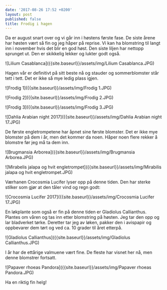 ```yaml
---
date: '2017-08-26 17:52 +0200'
layout: post
published: false
title: Frodig i hagen
---
```


Da er august snart over og vi går inn i høstens første fase. De siste årene har høsten vært så fin og jeg håper på reprise. Vi kan ha blomstring til langt inn i november hvis det blir en god høst. Den siste liljen har nettopp sprunget ut. Den er skikkelig lekker og lukter godt også.

![Lilium Casablanca]({{site.baseurl}}/assets/img/Lilium Casablanca.JPG)

Hagen vår er definitivt på sitt beste nå og stauder og sommerblomster står tett i tett. Det er ikke så mye ledig plass igjen. 

![Frodig 1]({{site.baseurl}}/assets/img/Frodig 1.JPG)

<!--more-->

![Frodig 2]({{site.baseurl}}/assets/img/Frodig 2.JPG)

![Frodig 3]({{site.baseurl}}/assets/img/Frodig 3.JPG)

![Dahlia Arabian night 2017]({{site.baseurl}}/assets/img/Dahlia Arabian night 17.JPG)


De første engletrompetene har åpnet sine første blomster. Det er ikke mye blomster på dem i år, men det kommer da noen. Håper noen flere rekker å blomstre før jeg må ta dem inn.

![Brugmansia Arborea]({{site.baseurl}}/assets/img/Brugmansia Arborea.JPG)

![Mirabelis jalapa og hvit engletrompet]({{site.baseurl}}/assets/img/Mirabilis jalapa og hvit engletrompet.JPG)

Værhanen Crocosmia Lucifer lyser opp på denne tiden. Den har sterke stilker som gjør at den tåler vind og regn godt:

![Crocosmia Lucifer 2017]({{site.baseurl}}/assets/img/Crocosmia Lucifer 17.JPG)

En løkplante som også er fin på denne tiden er Gladiolus Callianthus. Plantes om våren og tas inn etter blomstring på høsten. Jeg tar den opp og lar bladverket tørke. Deretter tar jeg av løken, pakker den i avispapir og oppbevarer dem tørt og ved ca. 10 grader til året etterpå.

![Gladiolus Callianthus]({{site.baseurl}}/assets/img/Gladiolus Callianthus.JPG)

I år har de ettårige valmuene vært fine. De fleste har visnet her nå, men denne blomstrer fortsatt.  

![Papaver rhoeas Pandora]({{site.baseurl}}/assets/img/Papaver rhoeas Pandora.JPG)

Ha en riktig fin helg!
